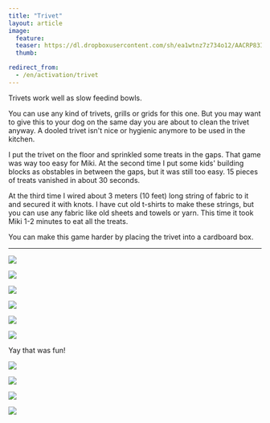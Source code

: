 ```yaml
---
title: "Trivet"
layout: article
image:
  feature:
  teaser: https://dl.dropboxusercontent.com/sh/ea1wtnz7z734o12/AACRP83IyQiBSrohB6P9bNK9a/aktivointi/ritila/DSC42137-245px.jpg
  thumb:

redirect_from:
  - /en/activation/trivet
---
```


Trivets work well as slow feedind bowls.

You can use any kind of trivets, grills or grids for this one. But you may want to give this to your dog on the same day you are about to clean the trivet anyway. A dooled trivet isn't nice or hygienic anymore to be used in the kitchen.

I put the trivet on the floor and sprinkled some treats in the gaps. That game was way too easy for Miki. At the second time I put some kids' building blocks as obstables in between the gaps, but it was still too easy. 15 pieces of treats vanished in about 30 seconds.

At the third time I wired about 3 meters (10 feet) long string of fabric to it and secured it with knots. I have cut old t-shirts to make these strings, but you can use any fabric like old sheets and towels or yarn. This time it took Miki 1-2 minutes to eat all the treats.

You can make this game harder by placing the trivet into a cardboard box.

---

[![](https://dl.dropboxusercontent.com/sh/ea1wtnz7z734o12/AAA3mwRun9lL6kY8QSpQRuEna/aktivointi/ritila/DSC42137-800px.jpg)](https://dl.dropboxusercontent.com/sh/ea1wtnz7z734o12/AACs9jZerWyYxqvP_AxuG77Ya/aktivointi/ritila/DSC42137.jpg)

[![](https://dl.dropboxusercontent.com/sh/ea1wtnz7z734o12/AADUs8xzUqzU67UWoVFnyL7Fa/aktivointi/ritila/DSC42147-800px.jpg)](https://dl.dropboxusercontent.com/sh/ea1wtnz7z734o12/AACS_3q9cYK11DeaQl1y5rz6a/aktivointi/ritila/DSC42147.jpg)

[![](https://dl.dropboxusercontent.com/sh/ea1wtnz7z734o12/AAB-qU3ETJn7M3Nemq3yhquoa/aktivointi/ritila/DSC42191-800px.jpg)](https://dl.dropboxusercontent.com/sh/ea1wtnz7z734o12/AAArYe7fdXZgQrDkGW1GbphVa/aktivointi/ritila/DSC42191.jpg)

[![](https://dl.dropboxusercontent.com/sh/ea1wtnz7z734o12/AABYBBEll-ZkfZ0G2LT7VEgra/aktivointi/ritila/DSC42664-800px.jpg)](https://dl.dropboxusercontent.com/sh/ea1wtnz7z734o12/AADCfApXWuktSYSaayJRGuCYa/aktivointi/ritila/DSC42664.jpg)

[![](https://dl.dropboxusercontent.com/sh/ea1wtnz7z734o12/AABk_bXUK1MRuZctbBW_uJbla/aktivointi/ritila/DSC42724-800px.jpg)](https://dl.dropboxusercontent.com/sh/ea1wtnz7z734o12/AAAQCR6ynm-X796IqQFFft_Ja/aktivointi/ritila/DSC42724.jpg)

[![](https://dl.dropboxusercontent.com/sh/ea1wtnz7z734o12/AADLiKMcsn-NAdQ8cV_hwJHHa/aktivointi/ritila/DSC42760-800px.jpg)](https://dl.dropboxusercontent.com/sh/ea1wtnz7z734o12/AAAjVmSIDkgjega51_8LtHjTa/aktivointi/ritila/DSC42760.jpg)

Yay that was fun!

[![](https://dl.dropboxusercontent.com/sh/ea1wtnz7z734o12/AACEkWmyI85NNP7Phxjrq37ua/mikin-kuvat/1/DSC42767-800px.jpg)](https://dl.dropboxusercontent.com/sh/ea1wtnz7z734o12/AACtVmO3pjhKYevgGOH5lATDa/mikin-kuvat/1/DSC42767.jpg)

[![](https://dl.dropboxusercontent.com/sh/ea1wtnz7z734o12/AAAgby-RmbBsBFOPBuHCa5uga/aktivointi/ritila/DSC44553-800px.jpg)](https://dl.dropboxusercontent.com/sh/ea1wtnz7z734o12/AADmdk1hR3_abe_MS75aGixDa/aktivointi/ritila/DSC44553.jpg)

[![](https://dl.dropboxusercontent.com/sh/ea1wtnz7z734o12/AAAQwzgGJWQzXjBfeyAXiX1pa/aktivointi/ritila/DSC44557-800px.jpg)](https://dl.dropboxusercontent.com/sh/ea1wtnz7z734o12/AADwi6mXvCxiUdatamq8PvZ9a/aktivointi/ritila/DSC44557.jpg)

[![](https://dl.dropboxusercontent.com/sh/ea1wtnz7z734o12/AACMAi4jhEgiU28PGHoOTjVga/aktivointi/ritila/DSC44604-800px.jpg)](https://dl.dropboxusercontent.com/sh/ea1wtnz7z734o12/AABldONBwhju2QBv6GB9IXAza/aktivointi/ritila/DSC44604.jpg)
